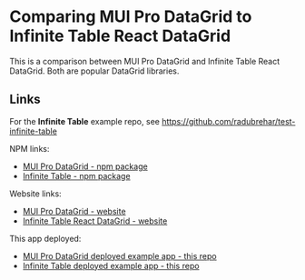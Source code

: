 # Comparing MUI Pro DataGrid to Infinite Table React DataGrid

This is a comparison between MUI Pro DataGrid and Infinite Table React DataGrid. Both are popular DataGrid libraries.

## Links

For the **Infinite Table** example repo, see https://github.com/radubrehar/test-infinite-table

NPM links:

- [MUI Pro DataGrid - npm package](@mui/x-data-grid-pro)
- [Infinite Table - npm package](https://www.npmjs.com/package/@infinite-table/infinite-react)

Website links:
- [MUI Pro DataGrid - website](https://mui.com/x/react-data-grid/)
- [Infinite Table React DataGrid - website](https://infinite-table.com/)

This app deployed:
- [MUI Pro DataGrid deployed example app - this repo](https://perf-mui-datagrid.netlify.app/)
- [Infinite Table deployed example app - this repo](https://perf-infinite-table.netlify.app/)